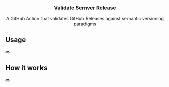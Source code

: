 <h3 align="center">Validate Semver Release</h3>
<p align="center">A GitHub Action that validates GitHub Releases against semantic versioning paradigms<p>

## Usage

:soon:

## How it works

:soon:
